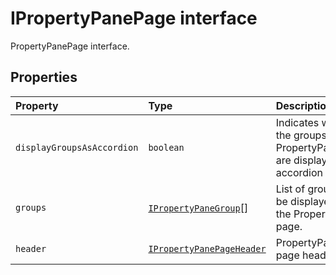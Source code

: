 # IPropertyPanePage interface







PropertyPanePage interface.




## Properties

| Property	   | Type	| Description|
|:-------------|:-------|:-----------|
|`displayGroupsAsAccordion`      | `boolean` | Indicates whether the groups on the PropertyPanePage are displayed as accordion or not. |
|`groups`      | [`IPropertyPaneGroup`](../sp-webpart-base/ipropertypanegroup.md)[] | List of groups to be displayed on the PropertyPane page. |
|`header`      | [`IPropertyPanePageHeader`](../sp-webpart-base/ipropertypanepageheader.md) | PropertyPane page header. |







